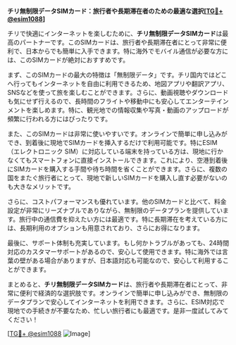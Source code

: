 **チリ無制限データSIMカード：旅行者や長期滞在者のための最適な選択[[TG💪+ @esim1088](https://t.me/s/esim1088)]**

チリで快適にインターネットを楽しむために、**チリ無制限データSIMカード**は最高のパートナーです。このSIMカードは、旅行者や長期滞在者にとって非常に便利で、日本からでも簡単に入手できます。特に海外でモバイル通信が必要な方には、このSIMカードが絶対におすすめです。

まず、このSIMカードの最大の特徴は「無制限データ」です。チリ国内ではどこへ行ってもインターネットを自由に利用できるため、地図アプリや翻訳アプリ、SNSなどを使って旅を楽しむことができます。さらに、動画視聴やダウンロードも気にせず行えるので、長時間のフライトや移動中にも安心してエンターテインメントを楽しめます。特に、観光地での情報収集や写真・動画のアップロードが頻繁に行われる方にはぴったりです。

また、このSIMカードは非常に使いやすいです。オンラインで簡単に申し込みができ、到着後に現地でSIMカードを挿入するだけで利用可能です。特にESIM（エレクトロニック SIM）に対応している端末を持っている方は、現地に行かなくてもスマートフォンに直接インストールできます。これにより、空港到着後にSIMカードを購入する手間や待ち時間を省くことができます。さらに、複数の国をまたぐ旅行者にとって、現地で新しいSIMカードを購入し直す必要がないのも大きなメリットです。

さらに、コストパフォーマンスも優れています。他のSIMカードと比べて、料金設定が非常にリーズナブルでありながら、無制限のデータプランを提供しています。旅行中の通信費を抑えたい方には最適です。特に長期滞在を考えている方には、長期利用のオプションも用意されており、さらにお得になります。

最後に、サポート体制も充実しています。もし何かトラブルがあっても、24時間対応のカスタマーサポートがあるので、安心して使用できます。特に海外では言葉の壁がある場合がありますが、日本語対応も可能なので、安心して利用することができます。

まとめると、**チリ無制限データSIMカード**は、旅行者や長期滞在者にとって、非常に便利で経済的な選択肢です。オンラインで簡単に申し込みができ、無制限のデータプランで安心してインターネットを利用できます。さらに、ESIM対応で現地での手続きが不要なため、忙しい旅行者にも最適です。是非一度試してみてください！

[[TG💪+ @esim1088](https://t.me/s/esim1088) ![Image](https://i.postimg.cc/Y0z9fWf4/image.png)]